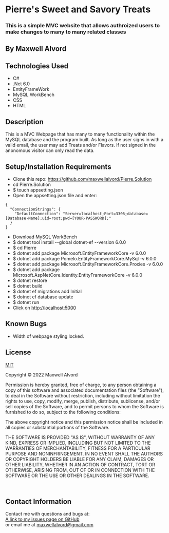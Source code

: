 # Pierre's Sweet and Savory Treats

### This is a simple MVC website that allows authroized users to make changes to many to many related classes

## By Maxwell Alvord

## Technologies Used

* C#
* .Net 6.0
* EntityFrameWork
* MySQL WorkBench
* CSS
* HTML

## Description 
This is a MVC Webpage that has many to many functionality within the MySQL database and the program built. As long as the user signs in with a valid email, the user may add Treats and/or Flavors. If not signed in the anonomous visitor can only read the data. 

## Setup/Installation Requirements 

* Clone this repo: <https://github.com/maxwellalvord/Pierre.Solution>
* cd Pierre.Solution   
* $ touch appsetting.json
* Open the appsetting.json file and enter:

```
{ 
  "ConnectionStrings": { 
    "DefaultConnection": "Server=localhost;Port=3306;database=[Database-Name];uid=root;pwd=[YOUR-PASSWORD];" 
  } 
}
```
* Download MySQL WorkBench
* $ dotnet tool install --global dotnet-ef --version 6.0.0
* $ cd Pierre 
* $ dotnet add package Microsoft.EntityFrameworkCore -v 6.0.0   
* $ dotnet add package Pomelo.EntityFrameworkCore.MySql -v 6.0.0   
* $ dotnet add package Microsoft.EntityFrameworkCore.Proxies -v 6.0.0   
* $ dotnet add package Microsoft.AspNetCore.Identity.EntityFrameworkCore -v 6.0.0   
* $ dotnet restore
* $ dotnet build
* $ dotnet ef migrations add Initial
* $ dotnet ef database update   
* $ dotnet run   
* Click on  <http://localhost:5000>

## Known Bugs 

* Width of webpage styling locked. 

## License
[MIT](https://opensource.org/osd)

Copyright &copy;
2022 Maxwell Alvord

Permission is hereby granted, free of charge, to any person obtaining a copy of this software and associated documentation files (the "Software"), to deal in the Software without restriction, including without limitation the rights to use, copy, modify, merge, publish, distribute, sublicense, and/or sell copies of the Software, and to permit persons to whom the Software is furnished to do so, subject to the following conditions:

The above copyright notice and this permission notice shall be included in all copies or substantial portions of the Software.

THE SOFTWARE IS PROVIDED "AS IS", WITHOUT WARRANTY OF ANY KIND, EXPRESS OR IMPLIED, INCLUDING BUT NOT LIMITED TO THE WARRANTIES OF MERCHANTABILITY, FITNESS FOR A PARTICULAR PURPOSE AND NONINFRINGEMENT. IN NO EVENT SHALL THE AUTHORS OR COPYRIGHT HOLDERS BE LIABLE FOR ANY CLAIM, DAMAGES OR OTHER LIABILITY, WHETHER IN AN ACTION OF CONTRACT, TORT OR OTHERWISE, ARISING FROM, OUT OF OR IN CONNECTION WITH THE SOFTWARE OR THE USE OR OTHER DEALINGS IN THE SOFTWARE.

<br>

## Contact Information
Contact me with questions and bugs at: <br>
[A link to my issues page on GitHub](https://github.com/maxwellalvord/maxwellalvord/issues)<br>
or email me at <a href = "mailto:maxwellalvord@gmail.com">maxwellalvord@gmail.com</a>